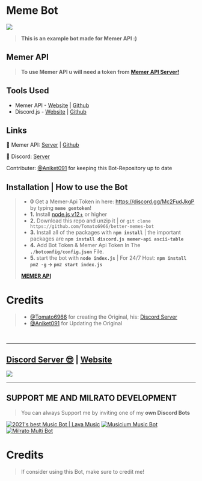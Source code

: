 # Meme Bot
![](https://cdn.discordapp.com/attachments/818900078077018162/859725695587581983/meme_bot.png)
> **This is an example bot made for Memer API :)**


## Memer API
> **To use Memer API u will need a token from [Memer API Server!](https://discord.gg/Mc2FudJkgP)**

## Tools Used
- Memer API -  [Website](https://memer-api.js.org/) | [Github](https://github.com/Yash094/memer-api)
- Discord.js - [Website](https://discord.js.org/#/) | [Github](https://github.com/discordjs/discord.js)


## Links
🔮 Memer API: [Server](https://discord.gg/Mc2FudJkgPhttps://discord.gg/emD44ZJaSA) | [Github](https://github.com/Yash094/memer-api)

🌸 Discord: [Server](https://discord.gg/Mc2FudJkgP)

Contributer: [@Aniket091](https://github.com/aniket091/Meme-Bot) for keeping this Bot-Repository up to date


## Installation | How to use the Bot
> 
> - **0** Get a Memer-Api Token in here: https://discord.gg/Mc2FudJkgP by typing **`meme gentoken`**!
> - **1.** Install [node.js v12+](https://nodejs.org/api/cli.html#cli_unhandled_rejections_mode) or higher
> - **2.** Download this repo and unzip it | or `git clone https://github.com/Tomato6966/better-memes-bot`
> - **3.** Install all of the packages with **`npm install`** | the important packages are **`npm install discord.js memer-api ascii-table`**
> - **4.** Add Bot Token & Memer Api Token In The **`./botconfig/config.json`** File.
> - **5.** start the bot with **`node index.js`** | For 24/7 Host: **`npm install pm2 -g` -> `pm2 start index.js`**
> 
> [**MEMER API**](https://www.npmjs.com/package/memer-api)

# Credits
> - [@Tomato6966](https://github.com/Tomato6966) for creating the Original, his: [Discord Server](https://discord.gg/FQGXbypRf8)
> - [@Aniket091](https://github.com/aniket091/Meme-Bot) for Updating the Original

<br/>
  
***

## [Discord Server 😎](https://discord.gg/milrato) | [Website](https://milrato.dev)
<a href="https://discord.gg/milrato"><img src="https://discord.com/api/guilds/773668217163218944/widget.png?style=banner2"></a>

***

## SUPPORT ME AND MILRATO DEVELOPMENT

> You can always Support me by inviting one of my **own Discord Bots**

[![2021's best Music Bot | Lava Music](https://cdn.discordapp.com/attachments/748533465972080670/817088638780440579/test3.png)](https://lava.milrato.dev)
[![Musicium Music Bot](https://cdn.discordapp.com/attachments/742446682381221938/770055673965707264/test1.png)](https://musicium.musicium.dev)
[![Milrato Multi Bot](https://cdn.discordapp.com/attachments/742446682381221938/770056826724679680/test1.png)](https://milrato.milrato.dev)

# Credits

> If consider using this Bot, make sure to credit me!
